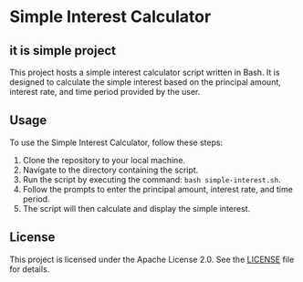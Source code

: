 

# Simple Interest Calculator
## it is simple project
This project hosts a simple interest calculator script written in Bash. It is designed to calculate the simple interest based on the principal amount, interest rate, and time period provided by the user.

## Usage

To use the Simple Interest Calculator, follow these steps:

1. Clone the repository to your local machine.
2. Navigate to the directory containing the script.
3. Run the script by executing the command: `bash simple-interest.sh`.
4. Follow the prompts to enter the principal amount, interest rate, and time period.
5. The script will then calculate and display the simple interest.

## License

This project is licensed under the Apache License 2.0. See the [LICENSE](LICENSE) file for details.
